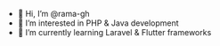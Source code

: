 - 👋 Hi, I’m @rama-gh
- 👀 I’m interested in PHP & Java development
- 🌱 I’m currently learning Laravel & Flutter frameworks

<!---
rama-gh/rama-gh is a ✨ special ✨ repository because its `README.md` (this file) appears on your GitHub profile.
You can click the Preview link to take a look at your changes.
--->
